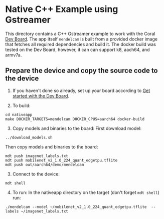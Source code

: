 # Native C++ Example using Gstreamer

This directory contains a C++ Gstreamer example to work with the Coral [Dev Board](https://coral.withgoogle.com/products/dev-board/).
The app itself `mendelcam` is built from a provided docker image that fetches all required dependencies and build it.
The docker build was tested on the Dev Board, however, it can can support k8, aach64, and armv7a.

## Prepare the device and copy the source code to the device

1. If you haven't done so already, set up your board according to [Get started with the Dev Board](
https://coral.ai/docs/dev-board/get-started).

2. To build:
```
cd nativeapp
make DOCKER_TARGETS=mendelcam DOCKER_CPUS=aarch64 docker-build
```

3. Copy models and binaries to the board:
First download model:
```
../download_models.sh
```
Then copy models and binaries to the board:
```
mdt push imagenet_labels.txt
mdt push mobilenet_v2_1.0_224_quant_edgetpu.tflite
mdt push out/aarch64/demo/mendelcam
```

3. Connect to the device:
```
mdt shell
```

4. To run:
In the nativeapp directory on the target (don't forget `mdt shell`) run:
```
./mendelcam --model ~/mobilenet_v2_1.0_224_quant_edgetpu.tflite  --labels ~/imagenet_labels.txt
```
